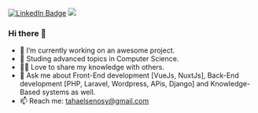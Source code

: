 [![LinkedIn Badge](https://img.shields.io/badge/LinkedIn-Profile-information?logo=LinkedIn&style=flat&logoColor=white&color=0D76A8)](https://www.linkedin.com/in/taha-elsenosy/)
![](https://komarev.com/ghpvc/?username=Elsenosy&color=green)
### Hi there 👋
- 🔭 I’m currently working on an awesome project.
- 📖 Studing advanced topics in Computer Science.
- 👨‍🎓 Love to share my knowledge with others.
- 💬 Ask me about Front-End development [VueJs, NuxtJs], Back-End development [PHP, Laravel, Wordpress, APis, Django] and Knowledge-Based systems as well.
- 📫 Reach me: <tahaelsenosy@gmail.com>

<!-- 
### 📈 GitHub Stats

![Elsenosy's GitHub stats](https://github-readme-stats.vercel.app/api?username=Elsenosy&count_private=true&show_icons=true&theme=radical&hide=contribs,prs&hide_border=true)
[![Top Langs](https://github-readme-stats.vercel.app/api/top-langs/?username=Elsenosy&show_icons=true&theme=radical&layout=compact&hide_border=true)](https://github.com/Elsenosy/github-readme-stats)
-->
